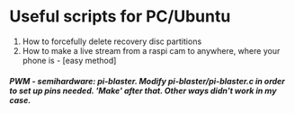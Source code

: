 #  Useful scripts for PC/Ubuntu
1. How to forcefully delete recovery disc partitions
2. How to make a live stream from a raspi cam to anywhere, where your phone is - [easy method]
##### PWM - semihardware: pi-blaster. Modify pi-blaster/pi-blaster.c in order to set up pins needed. 'Make' after that. Other ways didn't work in my case.

